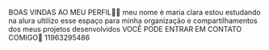 BOAS VINDAS AO MEU PERFIL💟💟
meu nome é maria clara
estou estudando na alura
ultilizo esse espaço para minha organização e compartilhamentos dos meus projetos desenvolvidos
VOCÊ PODE ENTRAR EM CONTATO COMIGO🐍
11963295486
